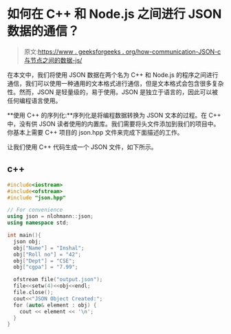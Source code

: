 # 如何在 C++ 和 Node.js 之间进行 JSON 数据的通信？

> 原文:[https://www . geeksforgeeks . org/how-communication-JSON-c 与节点之间的数据-js/](https://www.geeksforgeeks.org/how-to-communicate-json-data-between-c-and-node-js/)

在本文中，我们将使用 JSON 数据在两个名为 C++ 和 Node.js 的程序之间进行通信，我们可以使用一种通用的文本格式进行通信，但是文本格式会包含很多复杂性。然而，JSON 是轻量级的，易于使用。JSON 是独立于语言的，因此可以被任何编程语言使用。

**使用 C++ 的序列化:**序列化是将编程数据转换为 JSON 文本的过程。在 C++ 中，没有供 JSON 读者使用的内置库。我们需要将头文件添加到我们的项目中。你基本上需要 C++ 项目的 json.hpp 文件来完成下面描述的工作。

让我们使用 C++ 代码生成一个 JSON 文件，如下所示。

## c++

```cpp
#include<iostream>
#include<ofstream>
#include "json.hpp"

// For convenience
using json = nlohmann::json;
using namespace std;

int main(){
  json obj;
  obj["Name"] = "Inshal";
  obj["Roll no"] = "42";
  obj["Dept"] = "CSE";
  obj["cgpa"] = "7.99";

  ofstream file("output.json");
  file<<setw(4)<<obj<<endl;
  file.close();
  cout<<"JSON Object Created:";
  for (auto& element : obj) {
    cout << element << '\n';
  }
}
```